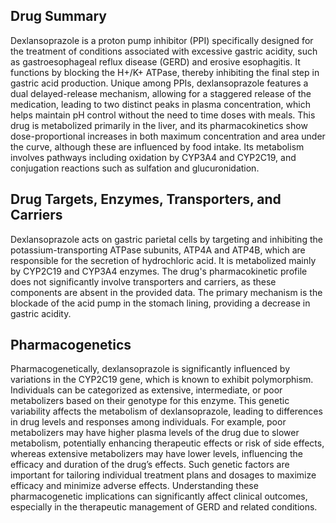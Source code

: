 ## Drug Summary
Dexlansoprazole is a proton pump inhibitor (PPI) specifically designed for the treatment of conditions associated with excessive gastric acidity, such as gastroesophageal reflux disease (GERD) and erosive esophagitis. It functions by blocking the H+/K+ ATPase, thereby inhibiting the final step in gastric acid production. Unique among PPIs, dexlansoprazole features a dual delayed-release mechanism, allowing for a staggered release of the medication, leading to two distinct peaks in plasma concentration, which helps maintain pH control without the need to time doses with meals. This drug is metabolized primarily in the liver, and its pharmacokinetics show dose-proportional increases in both maximum concentration and area under the curve, although these are influenced by food intake. Its metabolism involves pathways including oxidation by CYP3A4 and CYP2C19, and conjugation reactions such as sulfation and glucuronidation.

## Drug Targets, Enzymes, Transporters, and Carriers
Dexlansoprazole acts on gastric parietal cells by targeting and inhibiting the potassium-transporting ATPase subunits, ATP4A and ATP4B, which are responsible for the secretion of hydrochloric acid. It is metabolized mainly by CYP2C19 and CYP3A4 enzymes. The drug's pharmacokinetic profile does not significantly involve transporters and carriers, as these components are absent in the provided data. The primary mechanism is the blockade of the acid pump in the stomach lining, providing a decrease in gastric acidity.

## Pharmacogenetics
Pharmacogenetically, dexlansoprazole is significantly influenced by variations in the CYP2C19 gene, which is known to exhibit polymorphism. Individuals can be categorized as extensive, intermediate, or poor metabolizers based on their genotype for this enzyme. This genetic variability affects the metabolism of dexlansoprazole, leading to differences in drug levels and responses among individuals. For example, poor metabolizers may have higher plasma levels of the drug due to slower metabolism, potentially enhancing therapeutic effects or risk of side effects, whereas extensive metabolizers may have lower levels, influencing the efficacy and duration of the drug’s effects. Such genetic factors are important for tailoring individual treatment plans and dosages to maximize efficacy and minimize adverse effects. Understanding these pharmacogenetic implications can significantly affect clinical outcomes, especially in the therapeutic management of GERD and related conditions.